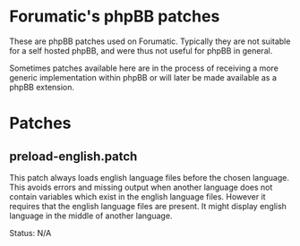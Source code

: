 Forumatic's phpBB patches
=======================

These are phpBB patches used on Forumatic. Typically they are not suitable for a self hosted phpBB, and were thus not useful for phpBB in general.

Sometimes patches available here are in the process of receiving a more generic implementation within phpBB or will later be made available as a phpBB extension.

Patches
=======

preload-english.patch
---------------------
This patch always loads english language files before the chosen language. This
avoids errors and missing output when another language does not contain
variables which exist in the english language files. However it requires that
the english language files are present. It might display english language in
the middle of another language.

Status: N/A
